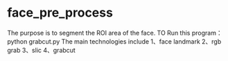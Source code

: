 # face_pre_process
The purpose is to segment the ROI area of the face.
TO Run this program：python grabcut.py
The main technologies include
1、face landmark
2、rgb grab
3、slic
4、grabcut

